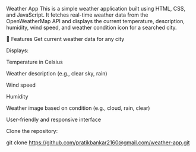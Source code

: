 Weather App
This is a simple weather application built using HTML, CSS, and JavaScript. It fetches real-time weather data from the OpenWeatherMap API and displays the current temperature, description, humidity, wind speed, and weather condition icon for a searched city.

🔧 Features
Get current weather data for any city

Displays:

Temperature in Celsius

Weather description (e.g., clear sky, rain)

Wind speed

Humidity

Weather image based on condition (e.g., cloud, rain, clear)

User-friendly and responsive interface

Clone the repository:

git clone https://github.com/pratikbankar2160@gmail.com/weather-app.git
